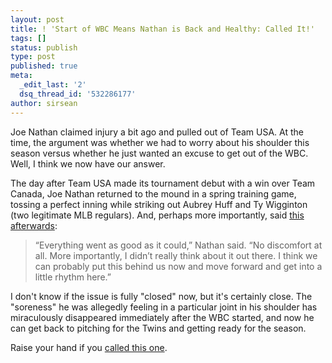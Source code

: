 ```yaml
---
layout: post
title: ! 'Start of WBC Means Nathan is Back and Healthy: Called It!'
tags: []
status: publish
type: post
published: true
meta:
  _edit_last: '2'
  dsq_thread_id: '532286177'
author: sirsean
---
```

Joe Nathan claimed injury a bit ago and pulled out of Team USA. At the time, the argument was whether we had to worry about his shoulder this season versus whether he just wanted an excuse to get out of the WBC. Well, I think we now have our answer.

The day after Team USA made its tournament debut with a win over Team Canada, Joe Nathan returned to the mound in a spring training game, tossing a perfect inning while striking out Aubrey Huff and Ty Wigginton (two legitimate MLB regulars). And, perhaps more importantly, said <a href="http://blogs2.startribune.com/blogs/christensen/2009/03/08/twins-2-orioles-0-another-near-no-hitter/">this afterwards</a>:
<blockquote>“Everything went as good as it could,” Nathan said. “No discomfort at all. More importantly, I didn’t really think about it out there. I think we can probably put this behind us now and move forward and get into a little rhythm here.”</blockquote>
I don't know if the issue is fully "closed" now, but it's certainly close. The "soreness" he was allegedly feeling in a particular joint in his shoulder has miraculously disappeared immediately after the WBC started, and now he can get back to pitching for the Twins and getting ready for the season.

Raise your hand if you <a href="http://firegardy.com/2009/03/01/nathan-out-of-the-wbc/">called this one</a>.
